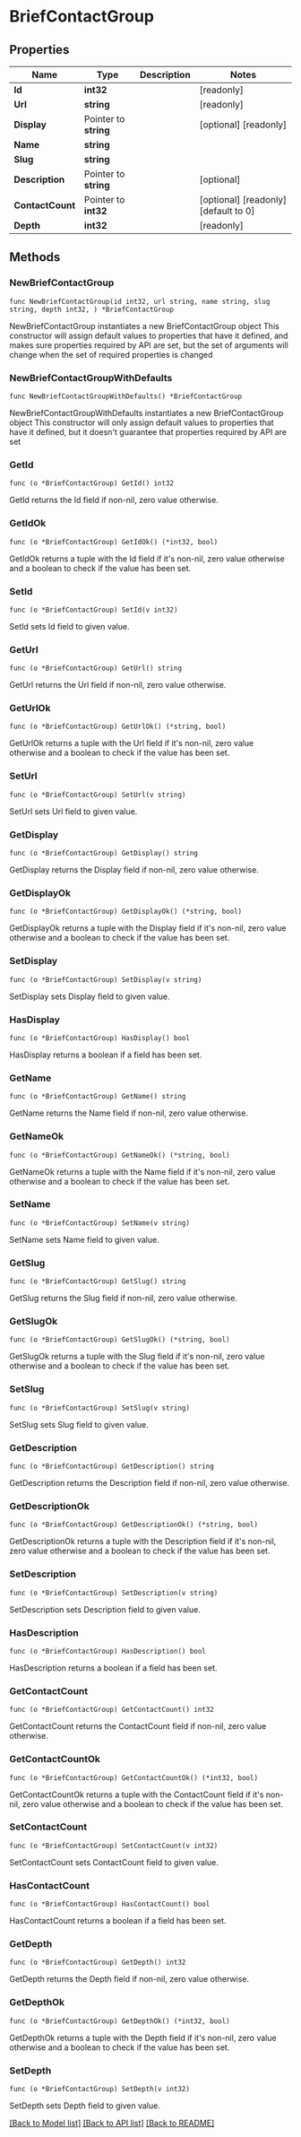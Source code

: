 # BriefContactGroup

## Properties

Name | Type | Description | Notes
------------ | ------------- | ------------- | -------------
**Id** | **int32** |  | [readonly] 
**Url** | **string** |  | [readonly] 
**Display** | Pointer to **string** |  | [optional] [readonly] 
**Name** | **string** |  | 
**Slug** | **string** |  | 
**Description** | Pointer to **string** |  | [optional] 
**ContactCount** | Pointer to **int32** |  | [optional] [readonly] [default to 0]
**Depth** | **int32** |  | [readonly] 

## Methods

### NewBriefContactGroup

`func NewBriefContactGroup(id int32, url string, name string, slug string, depth int32, ) *BriefContactGroup`

NewBriefContactGroup instantiates a new BriefContactGroup object
This constructor will assign default values to properties that have it defined,
and makes sure properties required by API are set, but the set of arguments
will change when the set of required properties is changed

### NewBriefContactGroupWithDefaults

`func NewBriefContactGroupWithDefaults() *BriefContactGroup`

NewBriefContactGroupWithDefaults instantiates a new BriefContactGroup object
This constructor will only assign default values to properties that have it defined,
but it doesn't guarantee that properties required by API are set

### GetId

`func (o *BriefContactGroup) GetId() int32`

GetId returns the Id field if non-nil, zero value otherwise.

### GetIdOk

`func (o *BriefContactGroup) GetIdOk() (*int32, bool)`

GetIdOk returns a tuple with the Id field if it's non-nil, zero value otherwise
and a boolean to check if the value has been set.

### SetId

`func (o *BriefContactGroup) SetId(v int32)`

SetId sets Id field to given value.


### GetUrl

`func (o *BriefContactGroup) GetUrl() string`

GetUrl returns the Url field if non-nil, zero value otherwise.

### GetUrlOk

`func (o *BriefContactGroup) GetUrlOk() (*string, bool)`

GetUrlOk returns a tuple with the Url field if it's non-nil, zero value otherwise
and a boolean to check if the value has been set.

### SetUrl

`func (o *BriefContactGroup) SetUrl(v string)`

SetUrl sets Url field to given value.


### GetDisplay

`func (o *BriefContactGroup) GetDisplay() string`

GetDisplay returns the Display field if non-nil, zero value otherwise.

### GetDisplayOk

`func (o *BriefContactGroup) GetDisplayOk() (*string, bool)`

GetDisplayOk returns a tuple with the Display field if it's non-nil, zero value otherwise
and a boolean to check if the value has been set.

### SetDisplay

`func (o *BriefContactGroup) SetDisplay(v string)`

SetDisplay sets Display field to given value.

### HasDisplay

`func (o *BriefContactGroup) HasDisplay() bool`

HasDisplay returns a boolean if a field has been set.

### GetName

`func (o *BriefContactGroup) GetName() string`

GetName returns the Name field if non-nil, zero value otherwise.

### GetNameOk

`func (o *BriefContactGroup) GetNameOk() (*string, bool)`

GetNameOk returns a tuple with the Name field if it's non-nil, zero value otherwise
and a boolean to check if the value has been set.

### SetName

`func (o *BriefContactGroup) SetName(v string)`

SetName sets Name field to given value.


### GetSlug

`func (o *BriefContactGroup) GetSlug() string`

GetSlug returns the Slug field if non-nil, zero value otherwise.

### GetSlugOk

`func (o *BriefContactGroup) GetSlugOk() (*string, bool)`

GetSlugOk returns a tuple with the Slug field if it's non-nil, zero value otherwise
and a boolean to check if the value has been set.

### SetSlug

`func (o *BriefContactGroup) SetSlug(v string)`

SetSlug sets Slug field to given value.


### GetDescription

`func (o *BriefContactGroup) GetDescription() string`

GetDescription returns the Description field if non-nil, zero value otherwise.

### GetDescriptionOk

`func (o *BriefContactGroup) GetDescriptionOk() (*string, bool)`

GetDescriptionOk returns a tuple with the Description field if it's non-nil, zero value otherwise
and a boolean to check if the value has been set.

### SetDescription

`func (o *BriefContactGroup) SetDescription(v string)`

SetDescription sets Description field to given value.

### HasDescription

`func (o *BriefContactGroup) HasDescription() bool`

HasDescription returns a boolean if a field has been set.

### GetContactCount

`func (o *BriefContactGroup) GetContactCount() int32`

GetContactCount returns the ContactCount field if non-nil, zero value otherwise.

### GetContactCountOk

`func (o *BriefContactGroup) GetContactCountOk() (*int32, bool)`

GetContactCountOk returns a tuple with the ContactCount field if it's non-nil, zero value otherwise
and a boolean to check if the value has been set.

### SetContactCount

`func (o *BriefContactGroup) SetContactCount(v int32)`

SetContactCount sets ContactCount field to given value.

### HasContactCount

`func (o *BriefContactGroup) HasContactCount() bool`

HasContactCount returns a boolean if a field has been set.

### GetDepth

`func (o *BriefContactGroup) GetDepth() int32`

GetDepth returns the Depth field if non-nil, zero value otherwise.

### GetDepthOk

`func (o *BriefContactGroup) GetDepthOk() (*int32, bool)`

GetDepthOk returns a tuple with the Depth field if it's non-nil, zero value otherwise
and a boolean to check if the value has been set.

### SetDepth

`func (o *BriefContactGroup) SetDepth(v int32)`

SetDepth sets Depth field to given value.



[[Back to Model list]](../README.md#documentation-for-models) [[Back to API list]](../README.md#documentation-for-api-endpoints) [[Back to README]](../README.md)


